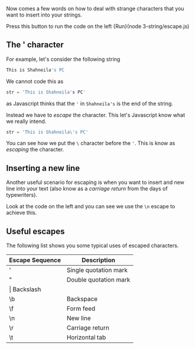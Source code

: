 Now comes a few words on how to deal with strange characters that you want to insert into your strings.

Press this button to run the code on the left {Run}(node 3-string/escape.js)

## The ' character
For example, let's consider the following string

```javascript
This is Shahneila's PC
```

We cannot code this as 

```javascript
str = 'This is Shahneila's PC'
```

as Javascript thinks that the `'` in `Shahneila's` is the end of the string.

Instead we have to *escape* the character. This let's Javascript know what we really intend.

```javascript
str = 'This is Shahneila\'s PC'
```

You can see how we put the `\` character before the `'`. This is know as *escaping* the character.

## Inserting a new line
Another useful scenario for escaping is when you want to insert and new line into your text (also know as a *carriage return* from the days of typewriters).

Look at the code on the left and you can see we use the `\n` escape to achieve this.

## Useful escapes
The following list shows you some typical uses of escaped characters. 

| Escape Sequence | Description |
|-|-|
|\'|	Single quotation mark|
|\"|	Double quotation mark|
|\\|	Backslash|
|\b|	Backspace|
|\f|	Form feed|
|\n|	New line|
|\r|	Carriage return|
|\t|	Horizontal tab|
